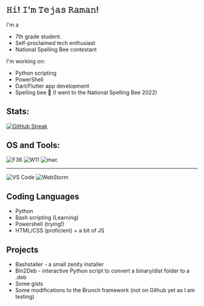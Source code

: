 
## 𝙷𝚒! 𝙸'𝚖 𝚃𝚎𝚓𝚊𝚜 𝚁𝚊𝚖𝚊𝚗! 

I'm a 
- 7th grade student.
- Self-proclaimed tech enthusiast
- National Spelling Bee contestant

I'm working on:
- Python scripting
- PowerShell
- Dart/Flutter app development
- Spelling bee 🐝 (I went to the National Spelling Bee 2022)


## Stats:
[![GitHub Streak](https://streak-stats.demolab.com?user=tejasraman&theme=gruvbox_duo&hide_border=true)](https://git.io/streak-stats)

## OS and Tools:
![F36](https://img.shields.io/badge/OS-Fedora%20KDE%2037-orange)
![W11](https://img.shields.io/badge/OS-Windows%2011-blueviolet)
![mac](https://img.shields.io/badge/OS-macOS%2013-red)
<hr>

![VS Code](https://img.shields.io/badge/IDE-VSCode-%23007ACC?style=flat-square&logo=Visual-studio-code)
![WebStorm](https://img.shields.io/badge/IDE-WebStorm?color=00CED8?style=flat-square&logo=webstorm)


## Coding Languages
- Python
- Bash scripting (Learning)
- Powershell (trying!)
- HTML/CSS (proficient) + a bit of JS
## Projects
- Bashstaller - a small zenity installer
- Bin2Deb - interactive Python script to convert a binary/dist folder to a .deb
- Some gists
- Some modifications to the Brunch framework (not on Github yet as I am testing)
